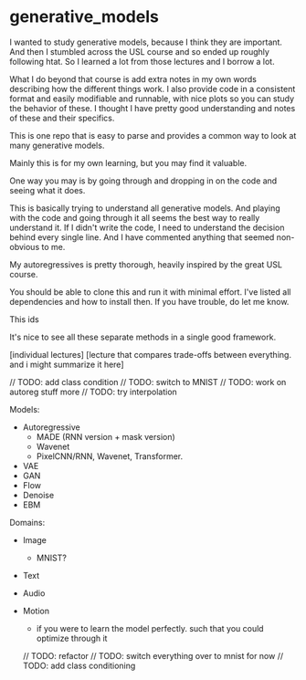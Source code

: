 # generative_models

I wanted to study generative models, because I think they are important.
And then I stumbled across the USL course and so ended up roughly following htat.
So I learned a lot from those lectures and I borrow a lot.

What I do beyond that course is add extra notes in my own
words describing how the different things work. I also provide code in
a consistent format and easily modifiable and runnable, with nice plots
so you can study the behavior of these.
I thought I have pretty good understanding and notes of these and their specifics.

This is one repo that is easy to parse and provides a common way to look at many generative models.

Mainly this is for my own learning, but you may find it valuable.

One way you may is by going through and dropping in on the code and seeing what it does.

This is basically trying to understand all generative models.
And playing with the code and going through it all seems the best way to really understand it.
If I didn't write the code, I need to understand the decision behind every single line.
And I have commented anything that seemed non-obvious to me.

My autoregressives is pretty thorough, heavily inspired by the great USL course.


You should be able to clone this and run it with minimal effort.
I've listed all dependencies and how to install then.
If you have trouble, do let me know.

This ids 

It's nice to see all these separate methods in a single good framework. 

[individual lectures]
[lecture that compares trade-offs between everything. and i might summarize it here]

// TODO: add class condition
// TODO: switch to MNIST
// TODO: work on autoreg stuff more
// TODO: try interpolation

Models:
- Autoregressive
  - MADE (RNN version + mask version)
  - Wavenet
  - PixelCNN/RNN, Wavenet, Transformer. 
- VAE
- GAN
- Flow
- Denoise
- EBM

Domains:
- Image
  - MNIST?
- Text
- Audio
- Motion
  - if you were to learn the model perfectly. such that you could optimize through it

  // TODO: refactor
  // TODO: switch everything over to mnist for now
  // TODO: add class conditioning